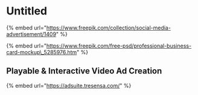 # Untitled

{% embed url="https://www.freepik.com/collection/social-media-advertisement/1409" %}

{% embed url="https://www.freepik.com/free-psd/professional-business-card-mockup\_5285976.htm" %}

## Playable & Interactive Video Ad Creation

{% embed url="https://adsuite.tresensa.com/" %}




